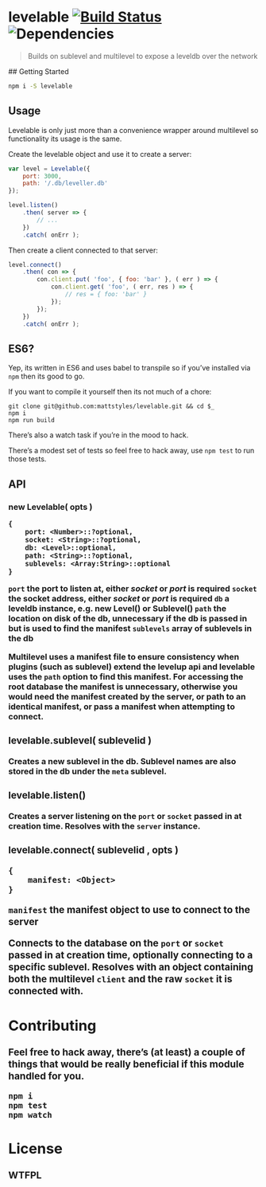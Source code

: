 # levelable [![Build Status](https://travis-ci.org/mattstyles/levelable.svg?branch=master)](https://travis-ci.org/mattstyles/levelable) ![Dependencies](https://david-dm.org/mattstyles/levelable.svg)

> Builds on sublevel and multilevel to expose a leveldb over the network

## Getting Started

```bash
npm i -S levelable
```

## Usage

Levelable is only just more than a convenience wrapper around multilevel so functionality its usage is the same.

Create the levelable object and use it to create a server:

```js
var level = Levelable({
    port: 3000,
    path: '/.db/leveller.db'
});

level.listen()
    .then( server => {
        // ...
    })
    .catch( onErr );
```

Then create a client connected to that server:
```js
level.connect()
    .then( con => {
        con.client.put( 'foo', { foo: 'bar' }, ( err ) => {
            con.client.get( 'foo', ( err, res ) => {
                // res = { foo: 'bar' }
            });
        });
    })
    .catch( onErr );
```

## ES6?

Yep, its written in ES6 and uses babel to transpile so if you’ve installed via `npm` then its good to go.

If you want to compile it yourself then its not much of a chore:

```
git clone git@github.com:mattstyles/levelable.git && cd $_
npm i
npm run build
```

There’s also a watch task if you’re in the mood to hack.

There’s a modest set of tests so feel free to hack away, use `npm test` to run those tests.

## API

### new Levelable( opts <Object> )

```
{
    port: <Number>::?optional,
    socket: <String>::?optional,
    db: <Level>::optional,
    path: <String>::?optional,
    sublevels: <Array:String>::optional
}
```

`port` the port to listen at, either _socket_ or _port_ is required
`socket` the socket address, either _socket_ or _port_ is required
`db` a leveldb instance, e.g. new Level() or Sublevel()
`path` the location on disk of the db, unnecessary if the db is passed in but is used to find the manifest
`sublevels` array of sublevels in the db

Multilevel uses a manifest file to ensure consistency when plugins (such as sublevel) extend the levelup api and levelable uses the `path` option to find this manifest. For accessing the root database the manifest is unnecessary, otherwise you would need the manifest created by the server, or path to an identical manifest, or pass a manifest when attempting to connect.

### levelable.sublevel( sublevelid <String> )

Creates a new sublevel in the db.
Sublevel names are also stored in the db under the `meta` sublevel.

### levelable.listen()

Creates a server listening on the `port` or `socket` passed in at creation time.
Resolves with the `server` instance.

### levelable.connect( sublevelid <String>, opts <Object> )

```
{
    manifest: <Object>
}
```

`manifest` the manifest object to use to connect to the server

Connects to the database on the `port` or `socket` passed in at creation time, optionally connecting to a specific sublevel.
Resolves with an object containing both the multilevel `client` and the raw `socket` it is connected with.

## Contributing

Feel free to hack away, there’s (at least) a couple of things that would be really beneficial if this module handled for you.

```
npm i
npm test
npm watch
```

## License

WTFPL
